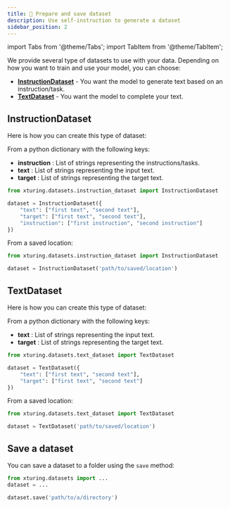 ```yaml
---
title: 💽 Prepare and save dataset
description: Use self-instruction to generate a dataset
sidebar_position: 2
---
```


<!-- ## Prepare Instruction dataset -->


import Tabs from '@theme/Tabs';
import TabItem from '@theme/TabItem';

<!-- # Using datasets -->

We provide several type of datasets to use with your data. Depending on how you want to train and use your model, you can choose:
- [**InstructionDataset**](#instructiondataset) - You want the model to generate text based on an instruction/task.
- [**TextDataset**](#textdataset) - You want the model to complete your text.

## InstructionDataset

Here is how you can create this type of dataset:

<Tabs>
<TabItem value="dictionary" label="Dictionary">

From a python dictionary with the following keys:

- **instruction** : List of strings representing the instructions/tasks.
- **text** : List of strings representing the input text.
- **target** : List of strings representing the target text.


```python
from xturing.datasets.instruction_dataset import InstructionDataset

dataset = InstructionDataset({
    "text": ["first text", "second text"],
    "target": ["first text", "second text"],
    "instruction": ["first instruction", "second instruction"]
})
```

</TabItem>
<TabItem value="folder" label="Folder">

From a saved location:


```python
from xturing.datasets.instruction_dataset import InstructionDataset

dataset = InstructionDataset('path/to/saved/location')
```

</TabItem>
</Tabs>

## TextDataset

Here is how you can create this type of dataset:

<Tabs>
<TabItem value="dictionary" label="Dictionary">

From a python dictionary with the following keys:

- **text** : List of strings representing the input text.
- **target** : List of strings representing the target text.


```python
from xturing.datasets.text_dataset import TextDataset

dataset = TextDataset({
    "text": ["first text", "second text"],
    "target": ["first text", "second text"]
})
```

</TabItem>
<TabItem value="folder" label="Folder">

From a saved location:


```python
from xturing.datasets.text_dataset import TextDataset

dataset = TextDataset('path/to/saved/location')
```

</TabItem>
</Tabs>

## Save a dataset

You can save a dataset to a folder using the `save` method:

```python
from xturing.datasets import ...
dataset = ...

dataset.save('path/to/a/directory')
```
